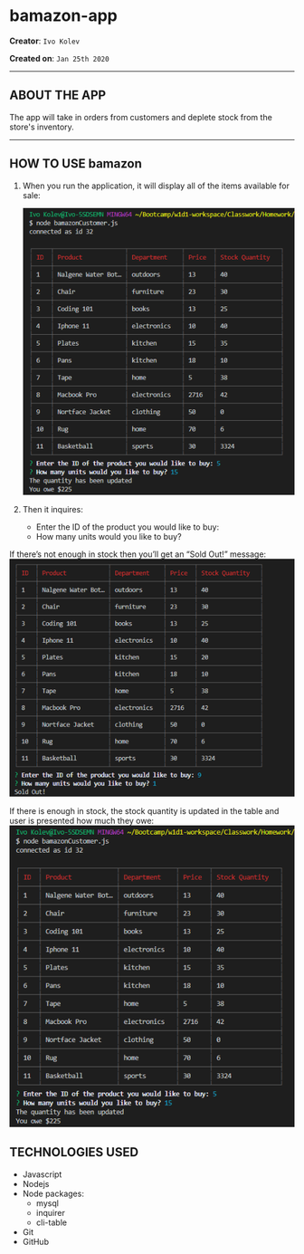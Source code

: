# bamazon-app

**Creator**: `Ivo Kolev`

**Created on**: `Jan 25th 2020`

- - -

## ABOUT THE APP
The app will take in orders from customers and deplete stock from the store's inventory.

- - -
## HOW TO USE bamazon

1. When you run the application, it will display all of the items available for sale:

    ![ScreenShot](https://github.com/arkevo/bamazon/raw/master/screenshots/pic1.png)


2. Then it inquires:
    - Enter the ID of the product you would like to buy:
    - How many units would you like to buy?

If there’s not enough in stock then you’ll get an “Sold Out!” message:
    ![ScreenShot](https://github.com/arkevo/bamazon/raw/master/screenshots/pic3.png)
    



If there is enough in stock, the stock quantity is updated in the table and user is presented
how much they owe:
    ![ScreenShot](https://github.com/arkevo/bamazon/raw/master/screenshots/pic1.png)



## TECHNOLOGIES USED
* Javascript
* Nodejs
* Node packages:
    * mysql
    * inquirer
    * cli-table
* Git
* GitHub